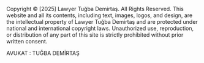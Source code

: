 Copyright © [2025] Lawyer Tuğba Demirtaş. All Rights Reserved.
This website and all its contents, including text, images, logos, and design,
are the intellectual property of Lawyer Tuğba Demirtaş and are protected under national and 
international copyright laws. Unauthorized use, reproduction, or distribution of any part of this site is strictly prohibited without prior written consent.

AVUKAT : TUĞBA DEMİRTAŞ
